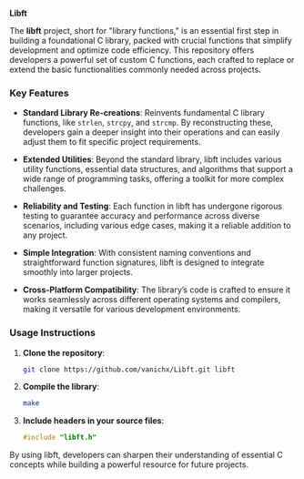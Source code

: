 **Libft**

The **libft** project, short for "library functions," is an essential first step in building a foundational C library, packed with crucial functions that simplify development and optimize code efficiency. This repository offers developers a powerful set of custom C functions, each crafted to replace or extend the basic functionalities commonly needed across projects.

### Key Features

- **Standard Library Re-creations**: Reinvents fundamental C library functions, like `strlen`, `strcpy`, and `strcmp`. By reconstructing these, developers gain a deeper insight into their operations and can easily adjust them to fit specific project requirements.

- **Extended Utilities**: Beyond the standard library, libft includes various utility functions, essential data structures, and algorithms that support a wide range of programming tasks, offering a toolkit for more complex challenges.

- **Reliability and Testing**: Each function in libft has undergone rigorous testing to guarantee accuracy and performance across diverse scenarios, including various edge cases, making it a reliable addition to any project.

- **Simple Integration**: With consistent naming conventions and straightforward function signatures, libft is designed to integrate smoothly into larger projects.

- **Cross-Platform Compatibility**: The library’s code is crafted to ensure it works seamlessly across different operating systems and compilers, making it versatile for various development environments.

### Usage Instructions

1. **Clone the repository**: 
   ```bash
   git clone https://github.com/vanichx/Libft.git libft
   ```

2. **Compile the library**:
   ```bash
   make
   ```
3. **Include headers in your source files**:
   ```c
   #include "libft.h"
   ```

By using libft, developers can sharpen their understanding of essential C concepts while building a powerful resource for future projects.
